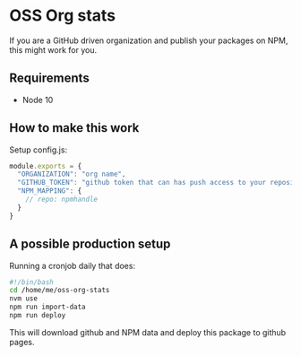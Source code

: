 # OSS Org stats

If you are a GitHub driven organization and publish your packages on NPM, this 
might work for you.

## Requirements

- Node 10

## How to make this work

Setup config.js:

```js
module.exports = {
  "ORGANIZATION": "org name",
  "GITHUB_TOKEN": "github token that can has push access to your repositories",
  "NPM_MAPPING": {
    // repo: npmhandle
  }
}
```

## A possible production setup
Running a cronjob daily that does:

```sh
#!/bin/bash
cd /home/me/oss-org-stats
nvm use
npm run import-data
npm run deploy
```

This will download github and NPM data and deploy this package to github pages.
